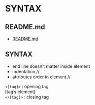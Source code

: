 # SYNTAX

## README.md  
*	[README.md](./README.md)  


## SYNTAX 
*	end line		doesn’t matter inside element  
*	indentation			//  
*	attributes order in element	//  
  
`<[tag]>` : opening tag  
[tag’s element]  
`</[tag]>` : closing tag  
  